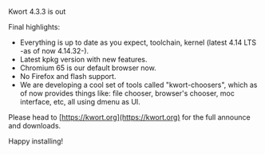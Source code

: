 Kwort 4.3.3 is out

Final highlights:

* Everything is up to date as you expect, toolchain, kernel (latest 4.14 LTS -as of now 4.14.32-).
* Latest kpkg version with new features.
* Chromium 65 is our default browser now. 
* No Firefox and flash support.
* We are developing a cool set of tools called "kwort-choosers", which as of now provides things like: file chooser, browser's chooser, moc interface, etc, all using dmenu as UI.

Please head to [https://kwort.org](https://kwort.org) for the full announce and downloads.

Happy installing!

